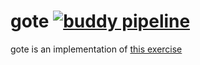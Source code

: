 # gote [![buddy pipeline](https://app.buddy.works/andrewpolidori/gote/pipelines/pipeline/135238/badge.svg?token=24bd4d7a5eef3636030fa3e5728c4e1a9ffdc19638449a52494b8684addece04 "buddy pipeline")](https://app.buddy.works/andrewpolidori/gote/pipelines/pipeline/135238)
gote is an implementation of [this exercise](https://viewsourcecode.org/snaptoken/kilo/)
